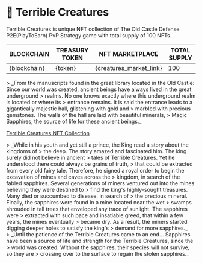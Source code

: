 # 👻 Terrible Creatures

<p>Terrible Creatures is unique NFT collection of The Old Castle Defense 
P2E(PlayToEarn) PvP Strategy game with total supply of 100 NFTs.</p>

<table>
  <thead>
    <tr>
      <th>BLOCKCHAIN</th>
      <th>TREASURY TOKEN</th>
      <th>NFT MARKETPLACE</th>
      <th>TOTAL SUPPLY</th>
    </tr>
  </thead>
  <tbody>
    <tr>
      <td>{blockchain}</td>
      <td>{token}</td>
      <td>{creatures_market_link}</td>
      <td>100</td>
    </tr>
  </tbody>
</table>

<div>
> _From the manuscripts found in the great library located in the Old Castle: 
Since our world was created, ancient beings have always lived in the great underground 
> realms. No one knows exactly where this underground realm is located or where its 
> entrance remains. 
It is said the entrance leads to a gigantically majestic hall, glistening with gold and 
> marbled with  precious gemstones. The walls of the hall are laid with beautiful minerals, 
> Magic Sapphires, the source of life for these ancient beings._
</div>

<a href="{creatures_market_link}" class="doc-link">Terrible Creatures NFT Collection</a>

<div>
> _While in his youth and yet still a prince, the King read a story about the kingdoms of 
> the deep. The story amazed and fascinated him. The king surely did not believe in ancient 
> tales of Terrible Creatures. Yet he understood there could always be grains of truth, 
> that could be extracted from every old fairy tale. 
Therefore, he signed a royal order to begin the excavation of mines and caves across the 
> kingdom, in search of the fabled sapphires.
Several generations of miners ventured out into the mines believing they were destined to 
> find the king's highly-sought treasures. Many died or succumbed to disease, in search of 
> the precious mineral. Finally, the sapphires were found in a mine located near the wet 
> swamps shrouded in tall trees that enveloped any trace of sunlight. The sapphires were 
> extracted with such pace and insatiable greed, that within a few years, the mines eventually 
> became dry. As a result, the miners started digging deeper holes to satisfy the king's 
> demand for more sapphires._
</div>

<div>
> _Until the patience of the Terrible Creatures came to an end...
Sapphires have been a source of life and strength for the Terrible Creatures, since the 
> world was created. Without the sapphires, their species will not survive, so they are 
> crossing over to the surface to regain the stolen sapphires._
</div>